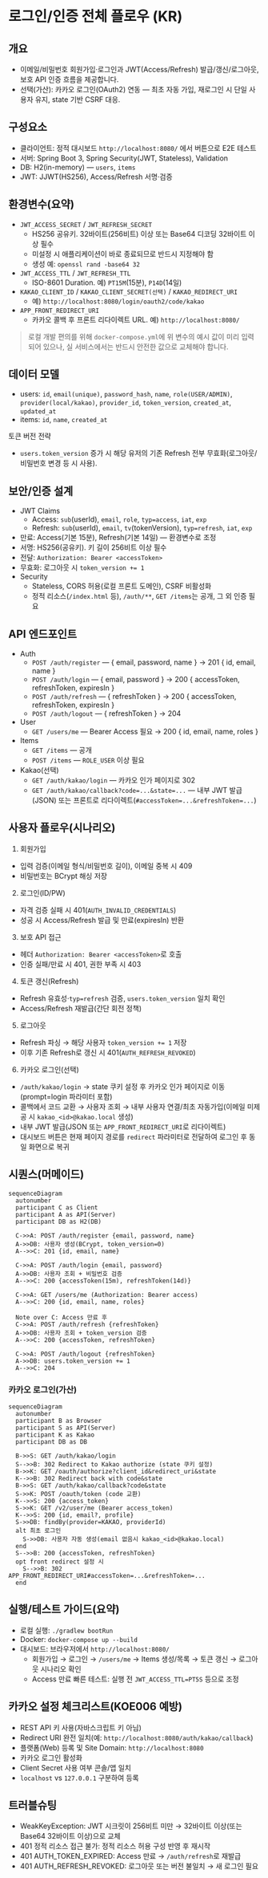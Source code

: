 # 로그인/인증 전체 플로우 (KR)

## 개요
- 이메일/비밀번호 회원가입·로그인과 JWT(Access/Refresh) 발급/갱신/로그아웃, 보호 API 인증 흐름을 제공합니다.
- 선택(가산): 카카오 로그인(OAuth2) 연동 — 최초 자동 가입, 재로그인 시 단일 사용자 유지, state 기반 CSRF 대응.

## 구성요소
- 클라이언트: 정적 대시보드 `http://localhost:8080/` 에서 버튼으로 E2E 테스트
- 서버: Spring Boot 3, Spring Security(JWT, Stateless), Validation
- DB: H2(in-memory) — `users`, `items`
- JWT: JJWT(HS256), Access/Refresh 서명·검증

## 환경변수(요약)
- `JWT_ACCESS_SECRET` / `JWT_REFRESH_SECRET`
  - HS256 공유키. 32바이트(256비트) 이상 또는 Base64 디코딩 32바이트 이상 필수
  - 미설정 시 애플리케이션이 바로 종료되므로 반드시 지정해야 함
  - 생성 예: `openssl rand -base64 32`
- `JWT_ACCESS_TTL` / `JWT_REFRESH_TTL`
  - ISO-8601 Duration. 예) `PT15M`(15분), `P14D`(14일)
- `KAKAO_CLIENT_ID` / `KAKAO_CLIENT_SECRET(선택)` / `KAKAO_REDIRECT_URI`
  - 예) `http://localhost:8080/login/oauth2/code/kakao`
- `APP_FRONT_REDIRECT_URI`
  - 카카오 콜백 후 프론트 리다이렉트 URL. 예) `http://localhost:8080/`

> 로컬 개발 편의를 위해 `docker-compose.yml`에 위 변수의 예시 값이 미리 입력되어 있으나, 실 서비스에서는 반드시 안전한 값으로 교체해야 합니다.

## 데이터 모델
- users: `id`, `email(unique)`, `password_hash`, `name`, `role(USER/ADMIN)`, `provider(local/kakao)`, `provider_id`, `token_version`, `created_at`, `updated_at`
- items: `id`, `name`, `created_at`

토큰 버전 전략
- `users.token_version` 증가 시 해당 유저의 기존 Refresh 전부 무효화(로그아웃/비밀번호 변경 등 시 사용).

## 보안/인증 설계
- JWT Claims
  - Access: `sub`(userId), `email`, `role`, `typ=access`, `iat`, `exp`
  - Refresh: `sub`(userId), `email`, `tv`(tokenVersion), `typ=refresh`, `iat`, `exp`
- 만료: Access(기본 15분), Refresh(기본 14일) — 환경변수로 조정
- 서명: HS256(공유키). 키 길이 256비트 이상 필수
- 전달: `Authorization: Bearer <accessToken>`
- 무효화: 로그아웃 시 `token_version += 1`
- Security
  - Stateless, CORS 허용(로컬 프론트 도메인), CSRF 비활성화
  - 정적 리소스(`/index.html` 등), `/auth/**`, `GET /items`는 공개, 그 외 인증 필요

## API 엔드포인트
- Auth
  - `POST /auth/register` — { email, password, name } → 201 { id, email, name }
  - `POST /auth/login` — { email, password } → 200 { accessToken, refreshToken, expiresIn }
  - `POST /auth/refresh` — { refreshToken } → 200 { accessToken, refreshToken, expiresIn }
  - `POST /auth/logout` — { refreshToken } → 204
- User
  - `GET /users/me` — Bearer Access 필요 → 200 { id, email, name, roles }
- Items
  - `GET /items` — 공개
  - `POST /items` — `ROLE_USER` 이상 필요
- Kakao(선택)
  - `GET /auth/kakao/login` — 카카오 인가 페이지로 302
  - `GET /auth/kakao/callback?code=...&state=...` — 내부 JWT 발급(JSON) 또는 프론트로 리다이렉트(`#accessToken=...&refreshToken=...`)

## 사용자 플로우(시나리오)
1) 회원가입
- 입력 검증(이메일 형식/비밀번호 길이), 이메일 중복 시 409
- 비밀번호는 BCrypt 해싱 저장

2) 로그인(ID/PW)
- 자격 검증 실패 시 401(`AUTH_INVALID_CREDENTIALS`)
- 성공 시 Access/Refresh 발급 및 만료(expiresIn) 반환

3) 보호 API 접근
- 헤더 `Authorization: Bearer <accessToken>`로 호출
- 인증 실패/만료 시 401, 권한 부족 시 403

4) 토큰 갱신(Refresh)
- Refresh 유효성·`typ=refresh` 검증, `users.token_version` 일치 확인
- Access/Refresh 재발급(간단 회전 정책)

5) 로그아웃
- Refresh 파싱 → 해당 사용자 `token_version += 1` 저장
- 이후 기존 Refresh로 갱신 시 401(`AUTH_REFRESH_REVOKED`)

6) 카카오 로그인(선택)
- `/auth/kakao/login` → state 쿠키 설정 후 카카오 인가 페이지로 이동(prompt=login 파라미터 포함)
- 콜백에서 코드 교환 → 사용자 조회 → 내부 사용자 연결/최초 자동가입(이메일 미제공 시 `kakao_<id>@kakao.local` 생성)
- 내부 JWT 발급(JSON 또는 `APP_FRONT_REDIRECT_URI`로 리다이렉트)
- 대시보드 버튼은 현재 페이지 경로를 `redirect` 파라미터로 전달하여 로그인 후 동일 화면으로 복귀

## 시퀀스(머메이드)
```mermaid
sequenceDiagram
  autonumber
  participant C as Client
  participant A as API(Server)
  participant DB as H2(DB)

  C->>A: POST /auth/register {email, password, name}
  A->>DB: 사용자 생성(BCrypt, token_version=0)
  A-->>C: 201 {id, email, name}

  C->>A: POST /auth/login {email, password}
  A->>DB: 사용자 조회 + 비밀번호 검증
  A-->>C: 200 {accessToken(15m), refreshToken(14d)}

  C->>A: GET /users/me (Authorization: Bearer access)
  A-->>C: 200 {id, email, name, roles}

  Note over C: Access 만료 후
  C->>A: POST /auth/refresh {refreshToken}
  A->>DB: 사용자 조회 + token_version 검증
  A-->>C: 200 {accessToken, refreshToken}

  C->>A: POST /auth/logout {refreshToken}
  A->>DB: users.token_version += 1
  A-->>C: 204
```

### 카카오 로그인(가산)
```mermaid
sequenceDiagram
  autonumber
  participant B as Browser
  participant S as API(Server)
  participant K as Kakao
  participant DB as DB

  B->>S: GET /auth/kakao/login
  S-->>B: 302 Redirect to Kakao authorize (state 쿠키 설정)
  B->>K: GET /oauth/authorize?client_id&redirect_uri&state
  K-->>B: 302 Redirect back with code&state
  B->>S: GET /auth/kakao/callback?code&state
  S->>K: POST /oauth/token (code 교환)
  K-->>S: 200 {access_token}
  S->>K: GET /v2/user/me (Bearer access_token)
  K-->>S: 200 {id, email?, profile}
  S->>DB: findBy(provider=KAKAO, providerId)
  alt 최초 로그인
    S->>DB: 사용자 자동 생성(email 없음시 kakao_<id>@kakao.local)
  end
  S-->>B: 200 {accessToken, refreshToken}
  opt front redirect 설정 시
    S-->>B: 302 APP_FRONT_REDIRECT_URI#accessToken=...&refreshToken=...
  end
```

## 실행/테스트 가이드(요약)
- 로컬 실행: `./gradlew bootRun`
- Docker: `docker-compose up --build`
- 대시보드: 브라우저에서 `http://localhost:8080/`
  - 회원가입 → 로그인 → `/users/me` → Items 생성/목록 → 토큰 갱신 → 로그아웃 시나리오 확인
  - Access 만료 빠른 테스트: 실행 전 `JWT_ACCESS_TTL=PT5S` 등으로 조정

## 카카오 설정 체크리스트(KOE006 예방)
- REST API 키 사용(자바스크립트 키 아님)
- Redirect URI 완전 일치(예: `http://localhost:8080/auth/kakao/callback`)
- 플랫폼(Web) 등록 및 Site Domain: `http://localhost:8080`
- 카카오 로그인 활성화
- Client Secret 사용 여부 콘솔/앱 일치
- `localhost` vs `127.0.0.1` 구분하여 등록

## 트러블슈팅
- WeakKeyException: JWT 시크릿이 256비트 미만 → 32바이트 이상(또는 Base64 32바이트 이상)으로 교체
- 401 정적 리소스 접근 불가: 정적 리소스 허용 구성 반영 후 재시작
- 401 AUTH_TOKEN_EXPIRED: Access 만료 → `/auth/refresh`로 재발급
- 401 AUTH_REFRESH_REVOKED: 로그아웃 또는 버전 불일치 → 새 로그인 필요
